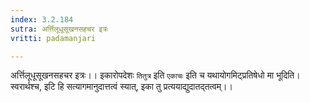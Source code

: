```yaml
---
index: 3.2.184
sutra: अर्त्तिलूधूसूखनसहचर इत्रः
vritti: padamanjari

---
```

अर्त्तिलूधूसूखनसहचर इत्रः।। इकारोपदेशः `तितुत्र` इति `एकाचः` इति च यथायोगमिट्प्रतिषेधो मा भूदिति। स्वरार्थश्च, इटि हि सत्यागमानुदात्तत्वं स्यात्, इका तु प्रत्ययाद्युदातद्तत्वम्।।